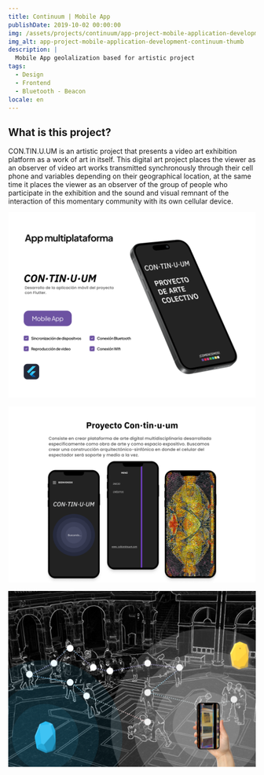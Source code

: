 ```yaml
---
title: Continuum | Mobile App
publishDate: 2019-10-02 00:00:00
img: /assets/projects/continuum/app-project-mobile-application-development-continuum-thumb.png
img_alt: app-project-mobile-application-development-continuum-thumb
description: |
  Mobile App geolalization based for artistic project
tags:
  - Design
  - Frontend
  - Bluetooth - Beacon
locale: en
---
```


## What is this project?
<!-- 
> Tell me and I forget. Teach me and I remember. Involve me and I learn. -->

CON.TIN.U.UM is an artistic project that presents a video art exhibition platform as a work of art in itself. This digital art project places the viewer as an observer of video art works transmitted synchronously through their cell phone and variables depending on their geographical location, at the same time it places the viewer as an observer of the group of people who participate in the exhibition and the sound and visual remnant of the interaction of this momentary community with its own cellular device.

![CONTINUUM](../../../../public/assets/projects/continuum/desarrollo-app-aplicación-móvil-quito-desarrollador-programador-continuum-thumb.png)

![CONTINUUM](../../../../public/assets/projects/continuum/desarrollo-app-aplicación-móvil-quito-desarrollador-programador-continuum-arte-digital-proyecto.png)

![CONTINUUM](../../../../public/assets/projects/continuum/desarrollo-app-aplicación-móvil-quito-desarrollador-programador-continuum-beacon-bluetooth.png)
<!-- 
![CONTINUUM](../../../../public/assets/projects/advanced/pagina-web-quito-desarrollo-programador-advanced-solutions-user-experience.jpg) -->

<!-- Integer vitae nibh elit. Suspendisse eget urna eu neque bibendum pharetra. Sed interdum lectus sem, in pulvinar magna dignissim vel. Quisque maximus at urna nec laoreet. Suspendisse potenti. Vestibulum rhoncus sem ut mi pellentesque, in vestibulum erat blandit. Aliquam sodales dui ac maximus consectetur. Duis quis est vehicula, imperdiet nisl nec, fermentum erat. Duis tortor diam, pharetra eu euismod in, vehicula non eros. Curabitur facilisis dui at erat ultrices gravida. In at nunc ultricies, pulvinar mi vel, sagittis mauris. Praesent pharetra posuere purus ac imperdiet. Nulla facilisi.

Sed pulvinar porttitor mi in ultricies. Etiam non dolor gravida eros pulvinar pellentesque et dictum ex. Proin eu ornare ligula, sed condimentum dui. Vivamus tincidunt tellus mi, sed semper ipsum pharetra a. Suspendisse sollicitudin at sapien nec volutpat. Etiam justo urna, laoreet ac lacus sed, ultricies facilisis dolor. Integer posuere, metus vel viverra gravida, risus elit ornare magna, id feugiat erat risus ullamcorper libero. Proin vitae diam auctor, laoreet lorem vitae, varius tellus.

Mauris sed eros in ex maximus volutpat. Suspendisse potenti. Donec lacinia justo consectetur sagittis tempor. Proin ullamcorper nisi vitae auctor rhoncus. Sed tristique aliquam augue. Pellentesque vitae fringilla ligula. Nulla arcu elit, efficitur eu nunc malesuada, eleifend tincidunt orci. Interdum et malesuada fames ac ante ipsum primis in faucibus. Integer mattis orci in bibendum ultricies. Quisque a dui erat. Phasellus et vulputate ipsum. Proin metus ex, lobortis nec ornare eget, bibendum ut sapien. Aliquam in dolor lobortis, aliquam tellus a, congue augue. Lorem ipsum dolor sit amet, consectetur adipiscing elit.

Aenean pretium purus augue, ut bibendum erat convallis quis. Cras condimentum quis velit ac mollis. Suspendisse non purus fringilla, venenatis nisl porta, finibus odio. Curabitur aliquet metus faucibus libero interdum euismod. Morbi sed magna nisl. Morbi odio nibh, facilisis vel sapien eu, tempus tincidunt erat. Nullam erat velit, sagittis at purus quis, tristique scelerisque tortor. Pellentesque lacinia tortor id est aliquam viverra. Vestibulum et diam ac ipsum mollis fringilla. -->
